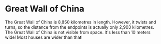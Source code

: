 # Great Wall of China

The Great Wall of China is 8,850 kilometres in length. However, it twists and
turns, so the distance from the endpoints is actually only 2,900 kilometres. The
Great Wall of China is not visible from space. It's less than 10 meters wide!
Most houses are wider than that!
